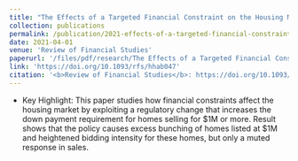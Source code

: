 ```yaml
---
title: "The Effects of a Targeted Financial Constraint on the Housing Market"
collection: publications
permalink: /publication/2021-effects-of-a-targeted-financial-constraint-on-the-housing-market
date: 2021-04-01
venue: 'Review of Financial Studies'
paperurl: '/files/pdf/research/The Effects of a Targeted Financial Constraint on the Housing Market.pdf'
link: 'https://doi.org/10.1093/rfs/hhab047'
citation: '<b>Review of Financial Studies</b>: https://doi.org/10.1093/rfs/hhab047'
---
```

* Key Highlight: This paper studies how financial constraints affect the housing market by exploiting a regulatory change that increases the down payment requirement for homes selling for \$1M or more. Result shows that the policy causes excess bunching of homes listed at \$1M and heightened bidding intensity for these homes, but only a muted response in sales.
